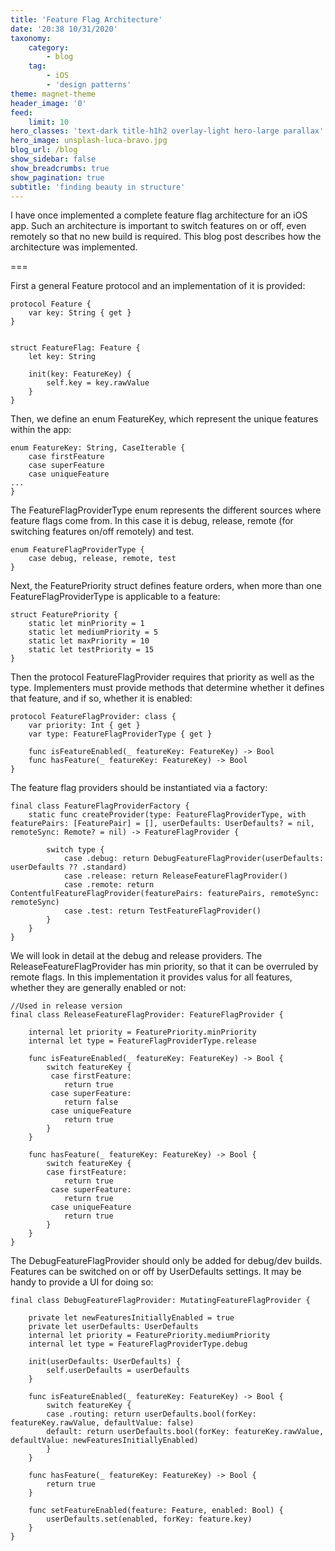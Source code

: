 ```yaml
---
title: 'Feature Flag Architecture'
date: '20:38 10/31/2020'
taxonomy:
    category:
        - blog
    tag:
        - iOS
        - 'design patterns'
theme: magnet-theme
header_image: '0'
feed:
    limit: 10
hero_classes: 'text-dark title-h1h2 overlay-light hero-large parallax'
hero_image: unsplash-luca-bravo.jpg
blog_url: /blog
show_sidebar: false
show_breadcrumbs: true
show_pagination: true
subtitle: 'finding beauty in structure'
---
```


I have once implemented a complete feature flag architecture for an iOS app. Such an architecture is important to switch features on or off, even remotely so that no new build is required. This blog post describes how the architecture was implemented.

===

First a general Feature protocol and an implementation of it is provided:

```
protocol Feature {
    var key: String { get }
}


struct FeatureFlag: Feature {
    let key: String
    
    init(key: FeatureKey) {
        self.key = key.rawValue
    }
}
```

Then, we define an enum FeatureKey, which represent the unique features within the app:

```
enum FeatureKey: String, CaseIterable {
    case firstFeature
    case superFeature
    case uniqueFeature
...
}
```

The FeatureFlagProviderType enum represents the different sources where feature flags come from. 
In this case it is debug, release, remote (for switching  features on/off remotely) and test.

```
enum FeatureFlagProviderType {
    case debug, release, remote, test
}
```

Next, the FeaturePriority struct defines feature orders, when more than one FeatureFlagProviderType is applicable to a feature:

```
struct FeaturePriority {
    static let minPriority = 1
    static let mediumPriority = 5
    static let maxPriority = 10
    static let testPriority = 15
}
```

Then the protocol FeatureFlagProvider requires that priority as well as the type. Implementers must provide methods that determine whether it defines that feature, and if so, whether it is enabled:

```
protocol FeatureFlagProvider: class {
    var priority: Int { get }
    var type: FeatureFlagProviderType { get }
    
    func isFeatureEnabled(_ featureKey: FeatureKey) -> Bool
    func hasFeature(_ featureKey: FeatureKey) -> Bool
}
```

The feature flag providers should be instantiated via a factory:

```
final class FeatureFlagProviderFactory {
    static func createProvider(type: FeatureFlagProviderType, with featurePairs: [FeaturePair] = [], userDefaults: UserDefaults? = nil, remoteSync: Remote? = nil) -> FeatureFlagProvider {
        
        switch type {
            case .debug: return DebugFeatureFlagProvider(userDefaults: userDefaults ?? .standard)
            case .release: return ReleaseFeatureFlagProvider()
            case .remote: return ContentfulFeatureFlagProvider(featurePairs: featurePairs, remoteSync: remoteSync)
            case .test: return TestFeatureFlagProvider()
        }
    }
}
```

We will look in detail at the debug and release providers. The ReleaseFeatureFlagProvider has min priority, so that it can be overruled by remote flags. In this implementation it provides valus for all features, whether they are generally enabled or not:

```
//Used in release version
final class ReleaseFeatureFlagProvider: FeatureFlagProvider {
    
    internal let priority = FeaturePriority.minPriority
    internal let type = FeatureFlagProviderType.release
    
    func isFeatureEnabled(_ featureKey: FeatureKey) -> Bool {
        switch featureKey {
         case firstFeature:
         	return true
         case superFeature:
         	return false
         case uniqueFeature
         	return true
        }
    }
    
    func hasFeature(_ featureKey: FeatureKey) -> Bool {
        switch featureKey {
        case firstFeature:
         	return true
         case superFeature:
         	return true
         case uniqueFeature
         	return true
        }
    }
}
```

The DebugFeatureFlagProvider should only be added for debug/dev builds. Features can be switched on or off by UserDefaults settings. It may be handy to provide a UI for doing so:

```
final class DebugFeatureFlagProvider: MutatingFeatureFlagProvider {
    
    private let newFeaturesInitiallyEnabled = true
    private let userDefaults: UserDefaults
    internal let priority = FeaturePriority.mediumPriority
    internal let type = FeatureFlagProviderType.debug
    
    init(userDefaults: UserDefaults) {
        self.userDefaults = userDefaults
    }
    
    func isFeatureEnabled(_ featureKey: FeatureKey) -> Bool {
        switch featureKey {
        case .routing: return userDefaults.bool(forKey: featureKey.rawValue, defaultValue: false)
        default: return userDefaults.bool(forKey: featureKey.rawValue, defaultValue: newFeaturesInitiallyEnabled)
        }
    }
    
    func hasFeature(_ featureKey: FeatureKey) -> Bool {
        return true
    }
    
    func setFeatureEnabled(feature: Feature, enabled: Bool) {
        userDefaults.set(enabled, forKey: feature.key)
    }
}
```